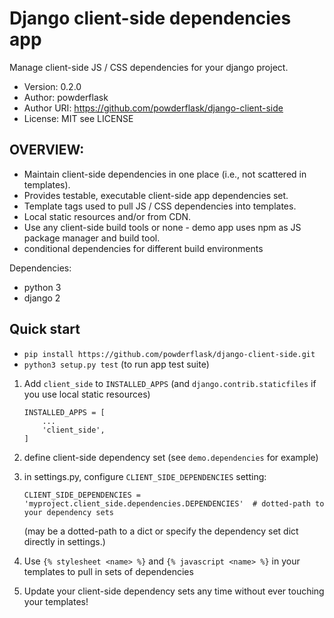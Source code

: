 # Django client-side dependencies app

Manage client-side JS / CSS dependencies for your django project.

 * Version: 0.2.0
 * Author: powderflask
 * Author URI: https://github.com/powderflask/django-client-side
 * License: MIT  see LICENSE

OVERVIEW:
--------
 * Maintain client-side dependencies in one place (i.e., not scattered in templates).
 * Provides testable, executable client-side app dependencies set.
 * Template tags used to pull JS / CSS dependencies into templates.
 * Local static resources and/or from CDN. 
 * Use any client-side build tools or none - demo app uses npm as JS package manager and build tool.
 * conditional dependencies for different build environments

Dependencies:
 * python 3
 * django 2


Quick start
-----------

* `pip install https://github.com/powderflask/django-client-side.git`
* `python3 setup.py test`   (to run app test suite)

 1) Add `client_side` to `INSTALLED_APPS`  (and `django.contrib.staticfiles` if you use local static resources)
    ```
    INSTALLED_APPS = [
        ...
        'client_side',
    ]
    ```

 2) define client-side dependency set (see `demo.dependencies` for example)
 
 3) in settings.py, configure `CLIENT_SIDE_DEPENDENCIES` setting:
    ```
    CLIENT_SIDE_DEPENDENCIES = 'myproject.client_side.dependencies.DEPENDENCIES'  # dotted-path to your dependency sets
    ```
    (may be a dotted-path to a dict or specify the dependency set dict directly in settings.)
 4) Use `{% stylesheet <name> %}`  and  `{% javascript <name> %}` in your templates to pull in sets of dependencies
 
 5) Update your client-side dependency sets any time without ever touching your templates! 
    